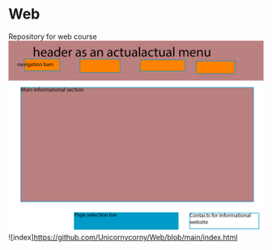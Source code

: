 # Web
Repository for web course
![webмакет.png](https://github.com/Unicornycorny/Web/blob/main/макет.png)
![index]https://github.com/Unicornycorny/Web/blob/main/index.html

